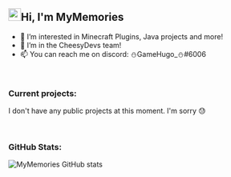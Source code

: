 ## <img src="https://media.giphy.com/media/hvRJCLFzcasrR4ia7z/giphy.gif" width="25px">Hi, I'm MyMemories

- 👀 I’m interested in Minecraft Plugins, Java projects and more!
- 💞️ I’m in the CheesyDevs team!
- 📫 You can reach me on discord: ⛄GameHugo_⛄#6006

<br/>

### Current projects:
I don't have any public projects at this moment. I'm sorry 😓

<br/>

### GitHub Stats:
![MyMemories GitHub stats](https://github-readme-stats.vercel.app/api?username=MyMemoriesLIVE&show_icons=true&theme=radical)

